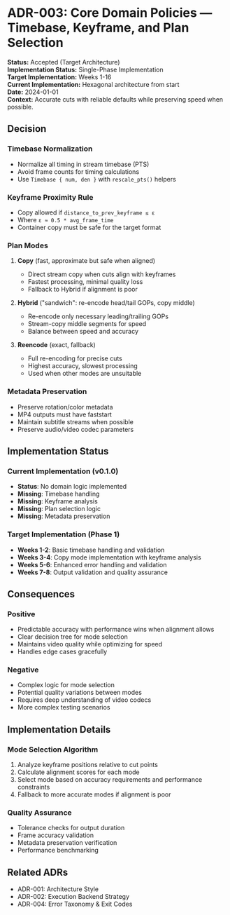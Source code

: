 # ADR-003: Core Domain Policies — Timebase, Keyframe, and Plan Selection

**Status:** Accepted (Target Architecture)  
**Implementation Status:** Single-Phase Implementation  
**Target Implementation:** Weeks 1-16  
**Current Implementation:** Hexagonal architecture from start  
**Date:** 2024-01-01  
**Context:** Accurate cuts with reliable defaults while preserving speed when possible.

## Decision

### Timebase Normalization
- Normalize all timing in stream timebase (PTS)
- Avoid frame counts for timing calculations
- Use `Timebase { num, den }` with `rescale_pts()` helpers

### Keyframe Proximity Rule
- Copy allowed if `distance_to_prev_keyframe ≤ ε`
- Where `ε ≈ 0.5 * avg_frame_time`
- Container copy must be safe for the target format

### Plan Modes
1. **Copy** (fast, approximate but safe when aligned)
   - Direct stream copy when cuts align with keyframes
   - Fastest processing, minimal quality loss
   - Fallback to Hybrid if alignment is poor

2. **Hybrid** ("sandwich": re-encode head/tail GOPs, copy middle)
   - Re-encode only necessary leading/trailing GOPs
   - Stream-copy middle segments for speed
   - Balance between speed and accuracy

3. **Reencode** (exact, fallback)
   - Full re-encoding for precise cuts
   - Highest accuracy, slowest processing
   - Used when other modes are unsuitable

### Metadata Preservation
- Preserve rotation/color metadata
- MP4 outputs must have faststart
- Maintain subtitle streams when possible
- Preserve audio/video codec parameters

## Implementation Status

### Current Implementation (v0.1.0)
- **Status**: No domain logic implemented
- **Missing**: Timebase handling
- **Missing**: Keyframe analysis
- **Missing**: Plan selection logic
- **Missing**: Metadata preservation

### Target Implementation (Phase 1)
- **Weeks 1-2**: Basic timebase handling and validation
- **Weeks 3-4**: Copy mode implementation with keyframe analysis
- **Weeks 5-6**: Enhanced error handling and validation
- **Weeks 7-8**: Output validation and quality assurance

## Consequences

### Positive
- Predictable accuracy with performance wins when alignment allows
- Clear decision tree for mode selection
- Maintains video quality while optimizing for speed
- Handles edge cases gracefully

### Negative
- Complex logic for mode selection
- Potential quality variations between modes
- Requires deep understanding of video codecs
- More complex testing scenarios

## Implementation Details

### Mode Selection Algorithm
1. Analyze keyframe positions relative to cut points
2. Calculate alignment scores for each mode
3. Select mode based on accuracy requirements and performance constraints
4. Fallback to more accurate modes if alignment is poor

### Quality Assurance
- Tolerance checks for output duration
- Frame accuracy validation
- Metadata preservation verification
- Performance benchmarking

## Related ADRs
- ADR-001: Architecture Style
- ADR-002: Execution Backend Strategy
- ADR-004: Error Taxonomy & Exit Codes
